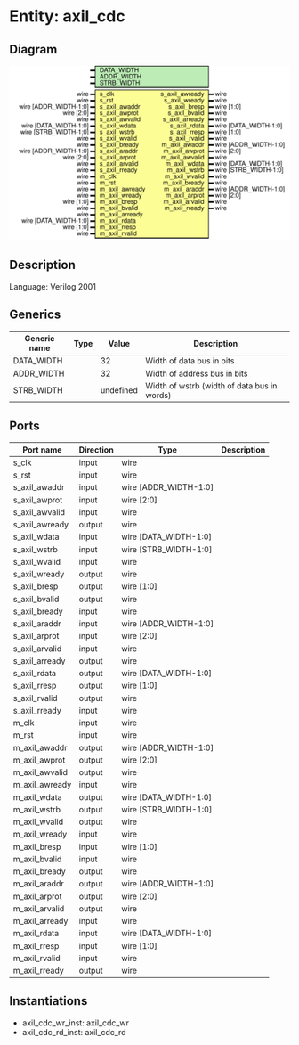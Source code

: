 # Entity: axil_cdc

## Diagram

![Diagram](axil_cdc.svg "Diagram")
## Description

Language: Verilog 2001
 
## Generics

| Generic name | Type | Value     | Description                                  |
| ------------ | ---- | --------- | -------------------------------------------- |
| DATA_WIDTH   |      | 32        | Width of data bus in bits                    |
| ADDR_WIDTH   |      | 32        | Width of address bus in bits                 |
| STRB_WIDTH   |      | undefined | Width of wstrb (width of data bus in words)  |
## Ports

| Port name      | Direction | Type                  | Description |
| -------------- | --------- | --------------------- | ----------- |
| s_clk          | input     | wire                  |             |
| s_rst          | input     | wire                  |             |
| s_axil_awaddr  | input     | wire [ADDR_WIDTH-1:0] |             |
| s_axil_awprot  | input     | wire [2:0]            |             |
| s_axil_awvalid | input     | wire                  |             |
| s_axil_awready | output    | wire                  |             |
| s_axil_wdata   | input     | wire [DATA_WIDTH-1:0] |             |
| s_axil_wstrb   | input     | wire [STRB_WIDTH-1:0] |             |
| s_axil_wvalid  | input     | wire                  |             |
| s_axil_wready  | output    | wire                  |             |
| s_axil_bresp   | output    | wire [1:0]            |             |
| s_axil_bvalid  | output    | wire                  |             |
| s_axil_bready  | input     | wire                  |             |
| s_axil_araddr  | input     | wire [ADDR_WIDTH-1:0] |             |
| s_axil_arprot  | input     | wire [2:0]            |             |
| s_axil_arvalid | input     | wire                  |             |
| s_axil_arready | output    | wire                  |             |
| s_axil_rdata   | output    | wire [DATA_WIDTH-1:0] |             |
| s_axil_rresp   | output    | wire [1:0]            |             |
| s_axil_rvalid  | output    | wire                  |             |
| s_axil_rready  | input     | wire                  |             |
| m_clk          | input     | wire                  |             |
| m_rst          | input     | wire                  |             |
| m_axil_awaddr  | output    | wire [ADDR_WIDTH-1:0] |             |
| m_axil_awprot  | output    | wire [2:0]            |             |
| m_axil_awvalid | output    | wire                  |             |
| m_axil_awready | input     | wire                  |             |
| m_axil_wdata   | output    | wire [DATA_WIDTH-1:0] |             |
| m_axil_wstrb   | output    | wire [STRB_WIDTH-1:0] |             |
| m_axil_wvalid  | output    | wire                  |             |
| m_axil_wready  | input     | wire                  |             |
| m_axil_bresp   | input     | wire [1:0]            |             |
| m_axil_bvalid  | input     | wire                  |             |
| m_axil_bready  | output    | wire                  |             |
| m_axil_araddr  | output    | wire [ADDR_WIDTH-1:0] |             |
| m_axil_arprot  | output    | wire [2:0]            |             |
| m_axil_arvalid | output    | wire                  |             |
| m_axil_arready | input     | wire                  |             |
| m_axil_rdata   | input     | wire [DATA_WIDTH-1:0] |             |
| m_axil_rresp   | input     | wire [1:0]            |             |
| m_axil_rvalid  | input     | wire                  |             |
| m_axil_rready  | output    | wire                  |             |
## Instantiations

- axil_cdc_wr_inst: axil_cdc_wr
- axil_cdc_rd_inst: axil_cdc_rd
